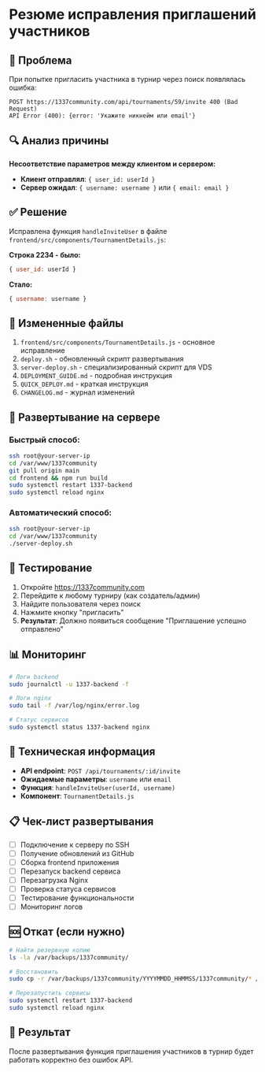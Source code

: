 # Резюме исправления приглашений участников

## 🎯 Проблема
При попытке пригласить участника в турнир через поиск появлялась ошибка:
```
POST https://1337community.com/api/tournaments/59/invite 400 (Bad Request)
API Error (400): {error: 'Укажите никнейм или email'}
```

## 🔍 Анализ причины
**Несоответствие параметров между клиентом и сервером:**
- **Клиент отправлял**: `{ user_id: userId }`
- **Сервер ожидал**: `{ username: username }` или `{ email: email }`

## ✅ Решение
Исправлена функция `handleInviteUser` в файле `frontend/src/components/TournamentDetails.js`:

**Строка 2234 - было:**
```javascript
{ user_id: userId }
```

**Стало:**
```javascript
{ username: username }
```

## 📁 Измененные файлы
1. `frontend/src/components/TournamentDetails.js` - основное исправление
2. `deploy.sh` - обновленный скрипт развертывания
3. `server-deploy.sh` - специализированный скрипт для VDS
4. `DEPLOYMENT_GUIDE.md` - подробная инструкция
5. `QUICK_DEPLOY.md` - краткая инструкция
6. `CHANGELOG.md` - журнал изменений

## 🚀 Развертывание на сервере

### Быстрый способ:
```bash
ssh root@your-server-ip
cd /var/www/1337community
git pull origin main
cd frontend && npm run build
sudo systemctl restart 1337-backend
sudo systemctl reload nginx
```

### Автоматический способ:
```bash
ssh root@your-server-ip
cd /var/www/1337community
./server-deploy.sh
```

## 🧪 Тестирование
1. Откройте https://1337community.com
2. Перейдите к любому турниру (как создатель/админ)
3. Найдите пользователя через поиск
4. Нажмите кнопку "пригласить"
5. **Результат**: Должно появиться сообщение "Приглашение успешно отправлено"

## 📊 Мониторинг
```bash
# Логи backend
sudo journalctl -u 1337-backend -f

# Логи nginx
sudo tail -f /var/log/nginx/error.log

# Статус сервисов
sudo systemctl status 1337-backend nginx
```

## 🔧 Техническая информация
- **API endpoint**: `POST /api/tournaments/:id/invite`
- **Ожидаемые параметры**: `username` или `email`
- **Функция**: `handleInviteUser(userId, username)`
- **Компонент**: `TournamentDetails.js`

## 📋 Чек-лист развертывания
- [ ] Подключение к серверу по SSH
- [ ] Получение обновлений из GitHub
- [ ] Сборка frontend приложения
- [ ] Перезапуск backend сервиса
- [ ] Перезагрузка Nginx
- [ ] Проверка статуса сервисов
- [ ] Тестирование функциональности
- [ ] Мониторинг логов

## 🆘 Откат (если нужно)
```bash
# Найти резервную копию
ls -la /var/backups/1337community/

# Восстановить
sudo cp -r /var/backups/1337community/YYYYMMDD_HHMMSS/1337community/* /var/www/1337community/

# Перезапустить сервисы
sudo systemctl restart 1337-backend
sudo systemctl reload nginx
```

## 🎉 Результат
После развертывания функция приглашения участников в турнир будет работать корректно без ошибок API. 